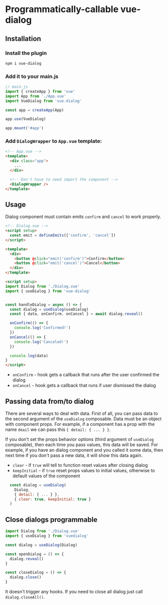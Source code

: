 # Programmatically-callable vue-dialog


## Installation

### Install the plugin

```bash
npm i vue-dialog
```

### Add it to your main.js

```js
// main.js
import { createApp } from 'vue'
import App from './App.vue'
import VueDialog from 'vue-dialog'

const app = createApp(App)

app.use(VueDialog)

app.mount('#app')
```

### Add `DialogWrapper` to `App.vue` template:

```html
<!-- App.vue -->
<template>
  <div class="app">
    ...
  </div>

  <!-- Don't have to need import the component -->
  <DialogWrapper />
</template>
```


## Usage

Dialog component must contain emits `confirm` and `cancel` to work properly.

```html
<!-- Dialog.vue -->
<script setup>
  const emit = defineEmits(['confirm', 'cancel'])
</script>

<template>
  <div>
    <button @click="emit('confirm')">Confirm</button>
    <button @click="emit('cancel')">Cancel</button>
  </div>
</template>
```


```html
<script setup>
import Dialog from './Dialog.vue'
import { useDialog } from 'vue-dialog'


const handleDialog = async () => {
  const dialog = useDialog(useDialog)
  const { data, onConfirm, onCancel } = await dialog.reveal()

  onConfirm(() => {
    console.log('Confirmed!')
  })
  onCancel(() => {
    console.log('Canceled!')
  })

  console.log(data)
}
</script>
```

- `onConfirm` - hook gets a callback that runs after the user confirmed the dialog
- `onCancel` - hook gets a callback that runs if user dismissed the dialog



## Passing data from/to dialog

There are several ways to deal with data. First of all, you can pass data to the second argument of the `useDialog` composable. Data must be an object with component props. For example, if a component has a prop with the name `deail` we can pass this `{ detail: { ... } }`.

If you don't set the props behavior options (third argument of `useDialog` composable), then each time you pass values, this data will be saved. For example, if you have an dialog component and you called it some data, then next time if you don't pass a new data, it will show this data again.

- `clear` - if `true` will tell to function reset values after closing dialog
- `keepInitial` - if `true` reset props values to initial values, otherwise to default values of the component

```javascript
  const dialog = useDialog(
    Dialog,
    { detail: { ... } },
    { clear: true, keepInitial: true }
  )
```

## Close dialogs programmable

```javascript
import Dialog from './Dialog.vue'
import { useDialog } from 'vuedialog'

const dialog = useDialog(Dialog)

const openDialog = () => {
  dialog.reveal()
}

const closeDialog = () => {
  dialog.close()
}
```

It doesn't trigger any hooks. If you need to close all dialog just call `dialog.closeAll()`.